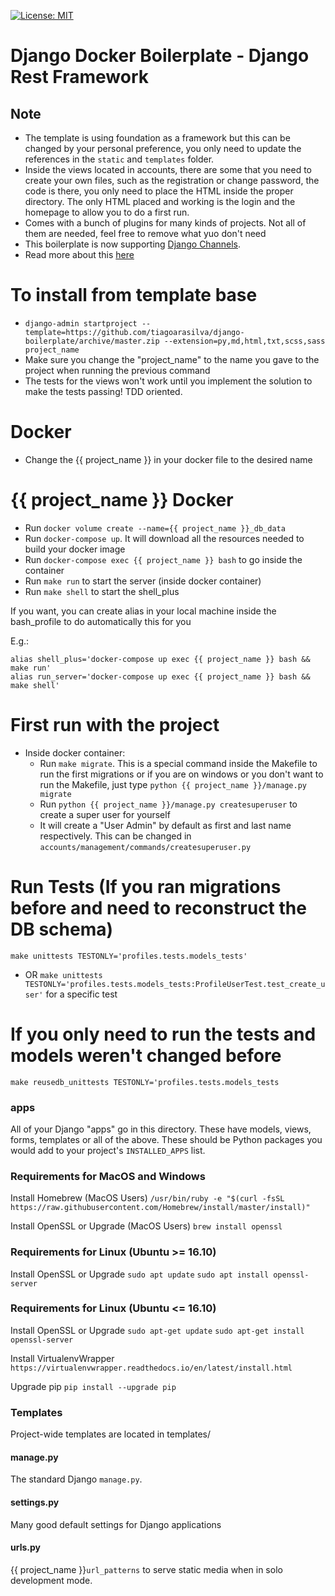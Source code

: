 [![License: MIT](https://img.shields.io/github/license/vintasoftware/django-react-boilerplate.svg)](LICENSE.txt)

Django Docker Boilerplate - Django Rest Framework
===============================================================================

## Note
- The template is using foundation as a framework but this can be changed by your personal preference, you only need to update the references in the `static` and `templates` folder.
- Inside the views located in accounts, there are some that you need to create your own files, such as the registration or change password, the code is there, you only need to place the HTML inside the proper directory. The only HTML placed and working is the login and the homepage to allow you to do a first run.
- Comes with a bunch of plugins for many kinds of projects. Not all of them are needed, feel free to remove what yuo don't need
- This boilerplate is now supporting [Django Channels](https://channels.readthedocs.io/en/stable/index.html).
- Read more about this [here](https://channels.readthedocs.io/en/stable/index.html)

# To install from template base
- `django-admin startproject --template=https://github.com/tiagoarasilva/django-boilerplate/archive/master.zip --extension=py,md,html,txt,scss,sass project_name`
- Make sure you change the "project_name" to the name you gave to the project when running the previous command 
- The tests for the views won't work until you implement the solution to make the tests passing! TDD oriented.

# Docker
- Change the {{ project_name }} in your docker file to the desired name

# {{ project_name }} Docker
-  Run `docker volume create --name={{ project_name }}_db_data`
-  Run `docker-compose up`. It will download all the resources needed to build your docker image
-  Run `docker-compose exec {{ project_name }} bash` to go inside the container
-  Run `make run` to start the server (inside docker container)
-  Run `make shell` to start the shell_plus

If you want, you can create alias in your local machine inside the bash_profile to do automatically this for you

E.g.:

```Shell
alias shell_plus='docker-compose up exec {{ project_name }} bash && make run'
alias run_server='docker-compose up exec {{ project_name }} bash && make shell'
```

# First run with the project
- Inside docker container:
    - Run `make migrate`. This is a special command inside the Makefile to run the first migrations or if you are on windows or you don't want to run the Makefile, just type `python {{ project_name }}/manage.py migrate`
    - Run `python {{ project_name }}/manage.py createsuperuser` to create a super user for yourself
    - It will create a "User Admin" by default as first and last name respectively. This can be changed in `accounts/management/commands/createsuperuser.py`


# Run Tests (If you ran migrations before and need to reconstruct the DB schema)
`make unittests TESTONLY='profiles.tests.models_tests'`
- OR
`make unittests TESTONLY='profiles.tests.models_tests:ProfileUserTest.test_create_user'` for a specific test

# If you only need to run the tests and models weren't changed before
`make reusedb_unittests TESTONLY='profiles.tests.models_tests`
### apps

All of your Django "apps" go in this directory. These have models, views, forms,
templates or all of the above. These should be Python packages you would add to
your project's `INSTALLED_APPS` list.


### Requirements for MacOS and Windows

Install Homebrew (MacOS Users)
`/usr/bin/ruby -e "$(curl -fsSL https://raw.githubusercontent.com/Homebrew/install/master/install)"`

Install OpenSSL or Upgrade (MacOS Users)
`brew install openssl`

### Requirements for Linux (Ubuntu >= 16.10)
Install OpenSSL or Upgrade
`sudo apt update`
`sudo apt install openssl-server`

### Requirements for Linux (Ubuntu <= 16.10)
Install OpenSSL or Upgrade
`sudo apt-get update`
`sudo apt-get install openssl-server`


Install VirtualenvWrapper
`https://virtualenvwrapper.readthedocs.io/en/latest/install.html`

Upgrade pip
`pip install --upgrade pip`

### Templates

Project-wide templates are located in templates/

#### manage.py

The standard Django `manage.py`.

#### settings.py

Many good default settings for Django applications

#### urls.py

{{ project_name }}`url_patterns` to serve static media when in solo development mode.
